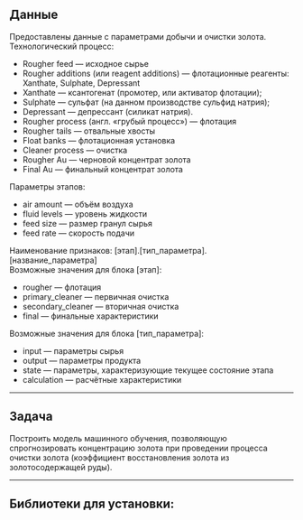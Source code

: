 ## Данные

Предоставлены данные с параметрами добычи и очистки золота.   
Технологический процесс:  

* Rougher feed — исходное сырье
* Rougher additions (или reagent additions) — флотационные реагенты: Xanthate, Sulphate, Depressant
* Xanthate — ксантогенат (промотер, или активатор флотации);
* Sulphate — сульфат (на данном производстве сульфид натрия);
* Depressant — депрессант (силикат натрия).
* Rougher process (англ. «грубый процесс») — флотация
* Rougher tails — отвальные хвосты
* Float banks — флотационная установка
* Cleaner process — очистка
* Rougher Au — черновой концентрат золота
* Final Au — финальный концентрат золота  
  
Параметры этапов:
* air amount — объём воздуха
* fluid levels — уровень жидкости
* feed size — размер гранул сырья
* feed rate — скорость подачи  
  
Наименование признаков: [этап].[тип_параметра].[название_параметра]  
Возможные значения для блока [этап]:  

- rougher — флотация
- primary_cleaner — первичная очистка
- secondary_cleaner — вторичная очистка
- final — финальные характеристики  
  
Возможные значения для блока [тип_параметра]:
- input — параметры сырья
- output — параметры продукта
- state — параметры, характеризующие текущее состояние этапа
- calculation — расчётные характеристики

---
## Задача

Построить модель машинного обучения, позволяющую спрогнозировать концентрацию золота при проведении процесса очистки золота (коэффициент восстановления золота из золотосодержащей руды).  

---
## Библиотеки для установки:

